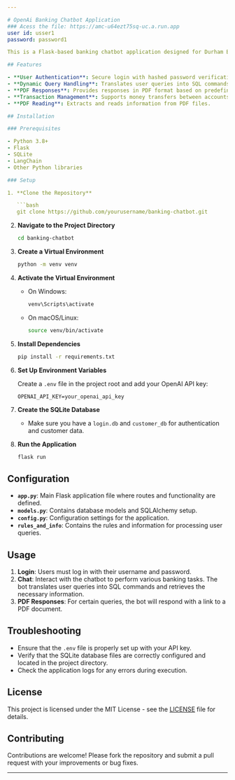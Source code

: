 ```yaml
---

# OpenAi Banking Chatbot Application
### Acess the file: https://amc-u64ezt75sq-uc.a.run.app
user id: usser1
password: password1

This is a Flask-based banking chatbot application designed for Durham Bank. It uses LangChain to process user queries, execute SQL commands, and return appropriate responses based on predefined rules. The chatbot handles various banking operations and queries, including money transfers, credit card payments, and loan management.

## Features

- **User Authentication**: Secure login with hashed password verification.
- **Dynamic Query Handling**: Translates user queries into SQL commands using LangChain.
- **PDF Responses**: Provides responses in PDF format based on predefined rules.
- **Transaction Management**: Supports money transfers between accounts, credit card payments, and loan EMI payments.
- **PDF Reading**: Extracts and reads information from PDF files.

## Installation

### Prerequisites

- Python 3.8+
- Flask
- SQLite
- LangChain
- Other Python libraries

### Setup

1. **Clone the Repository**

   ```bash
   git clone https://github.com/yourusername/banking-chatbot.git
   ```

2. **Navigate to the Project Directory**

   ```bash
   cd banking-chatbot
   ```

3. **Create a Virtual Environment**

   ```bash
   python -m venv venv
   ```

4. **Activate the Virtual Environment**

   - On Windows:

     ```bash
     venv\Scripts\activate
     ```

   - On macOS/Linux:

     ```bash
     source venv/bin/activate
     ```

5. **Install Dependencies**

   ```bash
   pip install -r requirements.txt
   ```

6. **Set Up Environment Variables**

   Create a `.env` file in the project root and add your OpenAI API key:

   ```env
   OPENAI_API_KEY=your_openai_api_key
   ```

7. **Create the SQLite Database**

   - Make sure you have a `login.db` and `customer_db` for authentication and customer data.

8. **Run the Application**

   ```bash
   flask run
   ```

## Configuration

- **`app.py`**: Main Flask application file where routes and functionality are defined.
- **`models.py`**: Contains database models and SQLAlchemy setup.
- **`config.py`**: Configuration settings for the application.
- **`rules_and_info`**: Contains the rules and information for processing user queries.

## Usage

1. **Login**: Users must log in with their username and password.
2. **Chat**: Interact with the chatbot to perform various banking tasks. The bot translates user queries into SQL commands and retrieves the necessary information.
3. **PDF Responses**: For certain queries, the bot will respond with a link to a PDF document.

## Troubleshooting

- Ensure that the `.env` file is properly set up with your API key.
- Verify that the SQLite database files are correctly configured and located in the project directory.
- Check the application logs for any errors during execution.

## License

This project is licensed under the MIT License - see the [LICENSE](LICENSE) file for details.

## Contributing

Contributions are welcome! Please fork the repository and submit a pull request with your improvements or bug fixes.



---
```

